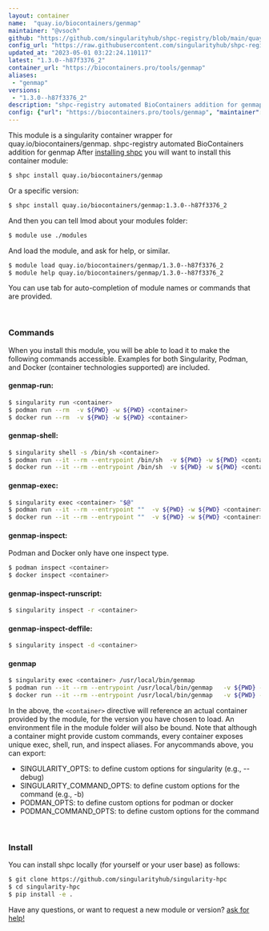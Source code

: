 ```yaml
---
layout: container
name:  "quay.io/biocontainers/genmap"
maintainer: "@vsoch"
github: "https://github.com/singularityhub/shpc-registry/blob/main/quay.io/biocontainers/genmap/container.yaml"
config_url: "https://raw.githubusercontent.com/singularityhub/shpc-registry/main/quay.io/biocontainers/genmap/container.yaml"
updated_at: "2023-05-01 03:22:24.110117"
latest: "1.3.0--h87f3376_2"
container_url: "https://biocontainers.pro/tools/genmap"
aliases:
 - "genmap"
versions:
 - "1.3.0--h87f3376_2"
description: "shpc-registry automated BioContainers addition for genmap"
config: {"url": "https://biocontainers.pro/tools/genmap", "maintainer": "@vsoch", "description": "shpc-registry automated BioContainers addition for genmap", "latest": {"1.3.0--h87f3376_2": "sha256:33fac3318194845d21605cc9df342aeda22d3823f35b351a7d63880da1301c30"}, "tags": {"1.3.0--h87f3376_2": "sha256:33fac3318194845d21605cc9df342aeda22d3823f35b351a7d63880da1301c30"}, "docker": "quay.io/biocontainers/genmap", "aliases": {"genmap": "/usr/local/bin/genmap"}}
---
```


This module is a singularity container wrapper for quay.io/biocontainers/genmap.
shpc-registry automated BioContainers addition for genmap
After [installing shpc](#install) you will want to install this container module:


```bash
$ shpc install quay.io/biocontainers/genmap
```

Or a specific version:

```bash
$ shpc install quay.io/biocontainers/genmap:1.3.0--h87f3376_2
```

And then you can tell lmod about your modules folder:

```bash
$ module use ./modules
```

And load the module, and ask for help, or similar.

```bash
$ module load quay.io/biocontainers/genmap/1.3.0--h87f3376_2
$ module help quay.io/biocontainers/genmap/1.3.0--h87f3376_2
```

You can use tab for auto-completion of module names or commands that are provided.

<br>

### Commands

When you install this module, you will be able to load it to make the following commands accessible.
Examples for both Singularity, Podman, and Docker (container technologies supported) are included.

#### genmap-run:

```bash
$ singularity run <container>
$ podman run --rm  -v ${PWD} -w ${PWD} <container>
$ docker run --rm  -v ${PWD} -w ${PWD} <container>
```

#### genmap-shell:

```bash
$ singularity shell -s /bin/sh <container>
$ podman run --it --rm --entrypoint /bin/sh  -v ${PWD} -w ${PWD} <container>
$ docker run --it --rm --entrypoint /bin/sh  -v ${PWD} -w ${PWD} <container>
```

#### genmap-exec:

```bash
$ singularity exec <container> "$@"
$ podman run --it --rm --entrypoint ""  -v ${PWD} -w ${PWD} <container> "$@"
$ docker run --it --rm --entrypoint ""  -v ${PWD} -w ${PWD} <container> "$@"
```

#### genmap-inspect:

Podman and Docker only have one inspect type.

```bash
$ podman inspect <container>
$ docker inspect <container>
```

#### genmap-inspect-runscript:

```bash
$ singularity inspect -r <container>
```

#### genmap-inspect-deffile:

```bash
$ singularity inspect -d <container>
```


#### genmap

```bash
$ singularity exec <container> /usr/local/bin/genmap
$ podman run --it --rm --entrypoint /usr/local/bin/genmap   -v ${PWD} -w ${PWD} <container> -c " $@"
$ docker run --it --rm --entrypoint /usr/local/bin/genmap   -v ${PWD} -w ${PWD} <container> -c " $@"
```



In the above, the `<container>` directive will reference an actual container provided
by the module, for the version you have chosen to load. An environment file in the
module folder will also be bound. Note that although a container
might provide custom commands, every container exposes unique exec, shell, run, and
inspect aliases. For anycommands above, you can export:

 - SINGULARITY_OPTS: to define custom options for singularity (e.g., --debug)
 - SINGULARITY_COMMAND_OPTS: to define custom options for the command (e.g., -b)
 - PODMAN_OPTS: to define custom options for podman or docker
 - PODMAN_COMMAND_OPTS: to define custom options for the command

<br>

### Install

You can install shpc locally (for yourself or your user base) as follows:

```bash
$ git clone https://github.com/singularityhub/singularity-hpc
$ cd singularity-hpc
$ pip install -e .
```

Have any questions, or want to request a new module or version? [ask for help!](https://github.com/singularityhub/singularity-hpc/issues)